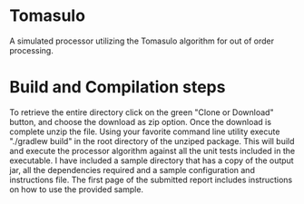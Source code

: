 # Tomasulo
A simulated processor utilizing the Tomasulo algorithm for out of order processing. 


# Build and Compilation steps
To retrieve the entire directory click on the green "Clone or Download" button, and choose the download as zip option.  Once the download is complete unzip the file. Using your favorite command line utility execute "./gradlew build" in the root directory of the unziped package.  This will build and execute the processor algorithm against all the unit tests included in the executable.  I have included a sample directory that has a copy of the output jar, all the dependencies required and a sample configuration and instructions file. The first page of the submitted report includes instructions on how to use the provided sample.  
